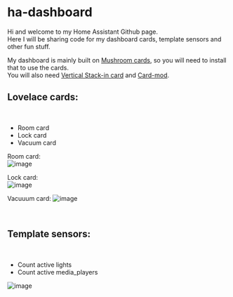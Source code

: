 # ha-dashboard

Hi and welcome to my Home Assistant Github page.<br>
Here I will be sharing code for my dashboard cards, template sensors and other fun stuff.

My dashboard is mainly built on <a href="https://github.com/piitaya/lovelace-mushroom">Mushroom cards</a>, so you will need to install that to use the cards.<br>
You will also need <a href="https://github.com/ofekashery/vertical-stack-in-card">Vertical Stack-in card</a> and <a href="https://github.com/thomasloven/lovelace-card-mod">Card-mod</a>.

<h2>Lovelace cards:</h2><br>

- Room card
- Lock card
- Vacuum card


Room card:<br>
![image](https://github.com/durrav/ha-dashboard/assets/58232568/f034c55e-8f00-41c4-9556-3d66ebba3e58)

Lock card:<br>
![image](https://github.com/durrav/ha-dashboard/assets/58232568/7f6a26e1-4a55-4afb-9581-7ef7172ebdb4)

Vacuuum card:
![image](https://github.com/durrav/ha-dashboard/assets/58232568/75ed1463-f2a4-4251-abbc-8cf545c7a50d)

<br>

<h2>Template sensors:</h2><br>

- Count active lights
- Count active media_players

![image](https://github.com/durrav/ha-dashboard/assets/58232568/b392c4bb-43ed-48be-8673-c8f7cddbf5fc)
